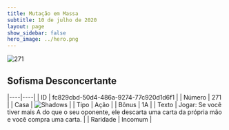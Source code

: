 ```yaml
---
title: Mutação em Massa
subtitle: 10 de julho de 2020
layout: page
show_sidebar: false
hero_image: ../hero.png
---
```


![271](https://cdn.keyforgegame.com/media/card_front/pt/479_271_74HQR6P9QPWG_pt.png)

## Sofisma Desconcertante

|----|----|
| ID | fc829cbd-50d4-486a-9274-77c920d1d6f1 |
| Número | 271 |
| Casa | ![Shadows](https://archonarcana.com/images/thumb/e/ee/Shadows.png/22px-Shadows.png "Sombras") |
| Tipo | Ação |
| Bônus | 1A |
| Texto | Jogar: Se você tiver mais A do que o seu oponente, ele descarta uma carta da própria mão e você compra uma carta. |
| Raridade | Incomum |
